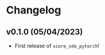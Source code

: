 # Changelog

<!--next-version-placeholder-->

## v0.1.0 (05/04/2023)

- First release of `score_sde_pytorch`!